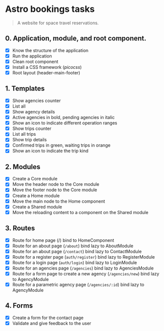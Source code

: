 # Astro bookings tasks

> A website for space travel reservations.

## 0. Application, module, and root component.

- [x] Know the structure of the application
- [x] Run the application
- [x] Clean root component
- [x] Install a CSS framework (_picocss_)
- [x] Root layout (header-main-footer)

## 1. Templates

- [x] Show agencies counter
- [x] List all
- [x] Show agency details
- [x] Active agencies in bold, pending agencies in italic
- [x] Show an icon to indicate different operation ranges
- [x] Show trips counter
- [x] List all trips
- [x] Show trip details
- [x] Confirmed trips in green, waiting trips in orange
- [x] Show an icon to indicate the trip kind

## 2. Modules

- [x] Create a Core module
- [x] Move the header node to the Core module
- [x] Move the footer node to the Core module
- [x] Create a Home module
- [x] Move the main node to the Home component
- [x] Create a Shared module
- [x] Move the reloading content to a component on the Shared module

## 3. Routes

- [x] Route for home page (/) bind to HomeComponent
- [x] Route for an about page (`/about`) bind lazy to AboutModule
- [x] Route for an about page (`/contact`) bind lazy to ContactModule
- [x] Route for a register page (`auth/register`) bind lazy to RegisterModule
- [x] Route for a login page (`auth/login`) bind lazy to LoginModule
- [x] Route for an agencies page (`/agencies`) bind lazy to AgenciesModule
- [x] Route for a form page to create a new agency (`/agencies/new`) bind lazy to AgencyModule
- [x] Route for a parametric agency page (`/agencies/:id`) bind lazy to AgencyModule

## 4. Forms

- [x] Create a form for the contact page
- [x] Validate and give feedback to the user
